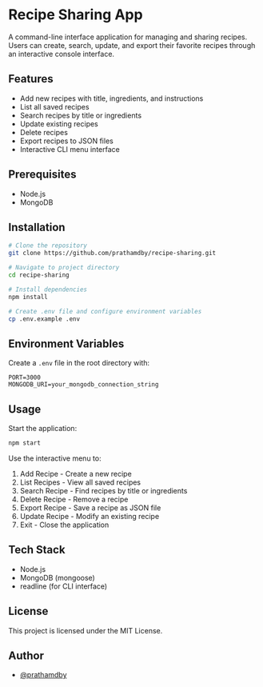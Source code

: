 # Recipe Sharing App

A command-line interface application for managing and sharing recipes. Users can create, search, update, and export their favorite recipes through an interactive console interface.

## Features

- Add new recipes with title, ingredients, and instructions
- List all saved recipes
- Search recipes by title or ingredients
- Update existing recipes
- Delete recipes
- Export recipes to JSON files
- Interactive CLI menu interface

## Prerequisites

- Node.js
- MongoDB

## Installation

```bash
# Clone the repository
git clone https://github.com/prathamdby/recipe-sharing.git

# Navigate to project directory
cd recipe-sharing

# Install dependencies
npm install

# Create .env file and configure environment variables
cp .env.example .env
```

## Environment Variables

Create a `.env` file in the root directory with:

```
PORT=3000
MONGODB_URI=your_mongodb_connection_string
```

## Usage

Start the application:

```bash
npm start
```

Use the interactive menu to:

1. Add Recipe - Create a new recipe
2. List Recipes - View all saved recipes
3. Search Recipe - Find recipes by title or ingredients
4. Delete Recipe - Remove a recipe
5. Export Recipe - Save a recipe as JSON file
6. Update Recipe - Modify an existing recipe
7. Exit - Close the application

## Tech Stack

- Node.js
- MongoDB (mongoose)
- readline (for CLI interface)

## License

This project is licensed under the MIT License.

## Author

- [@prathamdby](https://github.com/prathamdby)
